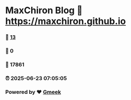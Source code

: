 # MaxChiron Blog :link: https://maxchiron.github.io 
### :page_facing_up: [13](https://maxchiron.github.io/tag.html) 
### :speech_balloon: 0 
### :hibiscus: 17861 
### :alarm_clock: 2025-06-23 07:05:05 
### Powered by :heart: [Gmeek](https://github.com/Meekdai/Gmeek)
